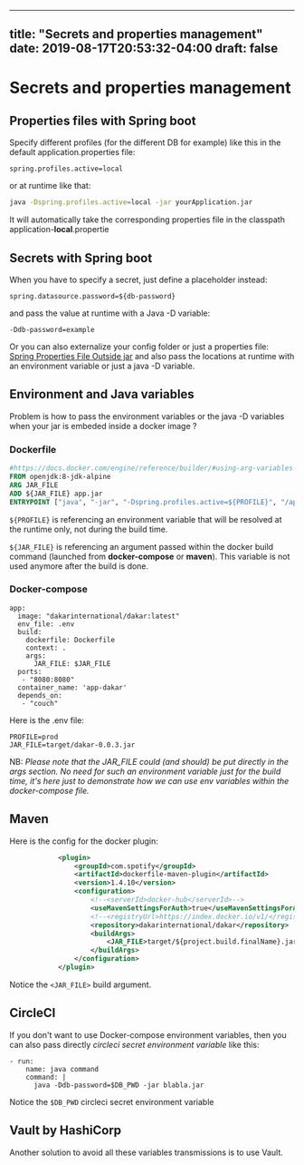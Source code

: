 
---
title: "Secrets and properties management"
date: 2019-08-17T20:53:32-04:00
draft: false
---

# Secrets and properties management

## Properties files with Spring boot

Specify different profiles (for the different DB for example) like this in the default application.properties file: 
```
spring.profiles.active=local
```
or at runtime like that: 
```bash
java -Dspring.profiles.active=local -jar yourApplication.jar 
```

It will automatically take the corresponding properties file in the classpath application-**local**.propertie

## Secrets with Spring boot

When you have to specify a secret, just define a placeholder instead: 
```
spring.datasource.password=${db-password}
```
and pass the value at runtime with a Java -D variable:
```
-Ddb-password=example
```
Or you can also externalize your config folder or just a properties file:
[Spring Properties File Outside jar](https://www.baeldung.com/spring-properties-file-outside-jar)
and also pass the locations at runtime with an environment variable or just a java -D variable.


## Environment and Java variables

Problem is how to pass the environment variables or the java -D variables when your jar is embeded inside a docker image ? 

### Dockerfile

```dockerfile
#https://docs.docker.com/engine/reference/builder/#using-arg-variables  
FROM openjdk:8-jdk-alpine  
ARG JAR_FILE  
ADD ${JAR_FILE} app.jar  
ENTRYPOINT ["java", "-jar", "-Dspring.profiles.active=${PROFILE}", "/app.jar"]
```

`${PROFILE}` is referencing an environment variable that will be resolved at the runtime only, not during the build time.

`${JAR_FILE}` is referencing an argument passed within the docker build command (launched from **docker-compose** or **maven**). This variable is not used anymore after the build is done.


### Docker-compose

```docker-compose
app:  
  image: "dakarinternational/dakar:latest"  
  env_file: .env  
  build:  
    dockerfile: Dockerfile  
    context: .  
    args:  
      JAR_FILE: $JAR_FILE  
  ports:  
   - "8080:8080"  
  container_name: 'app-dakar'  
  depends_on:  
   - "couch"
```

Here is the .env file: 

```docker
PROFILE=prod  
JAR_FILE=target/dakar-0.0.3.jar
```

NB: *Please note that the JAR_FILE could (and should) be put directly in the args section. 
No need for such an environment variable just for the build time, it's here just to demonstrate how we can use env variables within the docker-compose file.*
 

## Maven

Here is the config for the docker plugin: 

```xml
            <plugin>
                <groupId>com.spotify</groupId>
                <artifactId>dockerfile-maven-plugin</artifactId>
                <version>1.4.10</version>
                <configuration>
                    <!--<serverId>docker-hub</serverId>-->
                    <useMavenSettingsForAuth>true</useMavenSettingsForAuth>
                    <!--<registryUrl>https://index.docker.io/v1/</registryUrl>-->
                    <repository>dakarinternational/dakar</repository>
                    <buildArgs>
                        <JAR_FILE>target/${project.build.finalName}.jar</JAR_FILE>
                    </buildArgs>
                </configuration>
            </plugin>

```

Notice the `<JAR_FILE>` build argument.  

## CircleCI

If you don't want to use Docker-compose environment variables, then you can also pass directly *circleci secret environment variable* like this: 
```
- run:  
    name: java command   
    command: |  
      java -Ddb-password=$DB_PWD -jar blabla.jar 
```
Notice the `$DB_PWD` circleci secret environment variable



## Vault by HashiCorp

Another solution to avoid all these variables transmissions is to use Vault.


<!--stackedit_data:
eyJoaXN0b3J5IjpbLTc2MTIzMzA5OF19
-->
